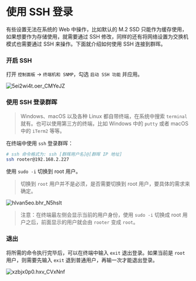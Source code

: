 # 使用 SSH 登录

有些设置无法在系统的 Web 中操作，比如默认的 M.2 SSD 只能作为缓存使用，如果想要作为存储使用，就需要通过 SSH 修改，同样的还有将网络设置为交换机模式也需要通过 SSH 来操作。下面就介绍如何使用 SSH 连接到群晖。

### 开启 SSH

打开 `控制面板` -> `终端机和 SNMP`，勾选 `启动 SSH 功能` 并应用。

![5ei2wi4t.oer_CMYeJZ](https://slark-blog.s3.bitiful.net/5ei2wi4t.oer_CMYeJZ.png)

### 使用 SSH 登录群晖

> Windows、macOS 以及各种 Linux 都自带终端，在系统中搜索 `terminal` 就有。也可以使用第三方的终端，比如 Windows 中的 `putty` 或者 macOS 中的 `iTerm2` 等等。

在终端中使用 `ssh` 登录群晖：

```sh
# ssh 命令格式为: ssh [群晖用户名]@[群晖 IP 地址]
ssh rooter@192.168.2.227
```

使用 `sudo -i` 切换到 root 用户。

> 切换到 `root` 用户并不是必须，是否需要切换到 root 用户，要具体的需求来确定。

![hlvan5eo.bhr_N5hslt](https://slark-blog.s3.bitiful.net/hlvan5eo.bhr_N5hslt.png)

>注意：在终端最左侧会显示当前的用户身份，使用 `sudo -i` 切换成 root 用户之后，前面显示的用户就会由 `rooter` 变成 `root`。

### 退出

将所需的命令执行完毕后，可以在终端中输入 `exit` 退出登录。如果当前是 `root` 用户，则需要先输入 `exit` 退到普通用户，再输一次才能退出登录。

![xzbjx0p0.hxv_CVxNnf](https://slark-blog.s3.bitiful.net/xzbjx0p0.hxv_CVxNnf.png)